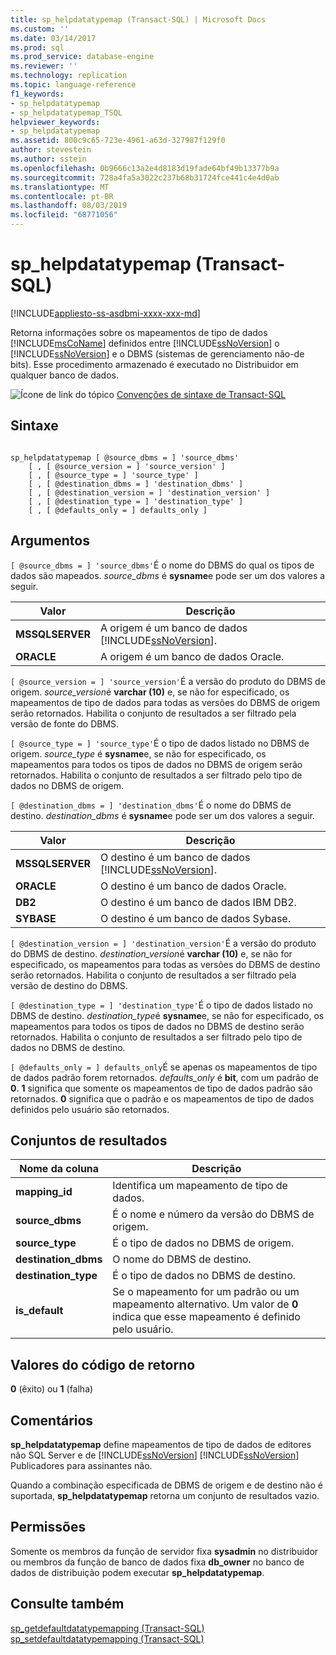 ```yaml
---
title: sp_helpdatatypemap (Transact-SQL) | Microsoft Docs
ms.custom: ''
ms.date: 03/14/2017
ms.prod: sql
ms.prod_service: database-engine
ms.reviewer: ''
ms.technology: replication
ms.topic: language-reference
f1_keywords:
- sp_helpdatatypemap
- sp_helpdatatypemap_TSQL
helpviewer_keywords:
- sp_helpdatatypemap
ms.assetid: 800c9c65-723e-4961-a63d-327987f129f0
author: stevestein
ms.author: sstein
ms.openlocfilehash: 0b9666c13a2e4d8183d19fade64bf49b13377b9a
ms.sourcegitcommit: 728a4fa5a3022c237b68b31724fce441c4e4d0ab
ms.translationtype: MT
ms.contentlocale: pt-BR
ms.lasthandoff: 08/03/2019
ms.locfileid: "68771056"
---
```

# <a name="sphelpdatatypemap-transact-sql"></a>sp_helpdatatypemap (Transact-SQL)
[!INCLUDE[appliesto-ss-asdbmi-xxxx-xxx-md](../../includes/appliesto-ss-asdbmi-xxxx-xxx-md.md)]

  Retorna informações sobre os mapeamentos de tipo de dados [!INCLUDE[msCoName](../../includes/msconame-md.md)] definidos entre [!INCLUDE[ssNoVersion](../../includes/ssnoversion-md.md)] o [!INCLUDE[ssNoVersion](../../includes/ssnoversion-md.md)] e o DBMS (sistemas de gerenciamento não-de bits). Esse procedimento armazenado é executado no Distribuidor em qualquer banco de dados.  
  
 ![Ícone de link do tópico](../../database-engine/configure-windows/media/topic-link.gif "Ícone de link do tópico") [Convenções de sintaxe de Transact-SQL](../../t-sql/language-elements/transact-sql-syntax-conventions-transact-sql.md)  
  
## <a name="syntax"></a>Sintaxe  
  
```  
  
sp_helpdatatypemap [ @source_dbms = ] 'source_dbms'   
    [ , [ @source_version = ] 'source_version' ]  
    [ , [ @source_type = ] 'source_type' ]   
    [ , [ @destination_dbms = ] 'destination_dbms' ]  
    [ , [ @destination_version = ] 'destination_version' ]  
    [ , [ @destination_type = ] 'destination_type' ]  
    [ , [ @defaults_only = ] defaults_only ]  
```  
  
## <a name="arguments"></a>Argumentos  
`[ @source_dbms = ] 'source_dbms'`É o nome do DBMS do qual os tipos de dados são mapeados. *source_dbms* é **sysname**e pode ser um dos valores a seguir.  
  
|Valor|Descrição|  
|-----------|-----------------|  
|**MSSQLSERVER**|A origem é um banco de dados [!INCLUDE[ssNoVersion](../../includes/ssnoversion-md.md)].|  
|**ORACLE**|A origem é um banco de dados Oracle.|  
  
`[ @source_version = ] 'source_version'`É a versão do produto do DBMS de origem. *source_version*é **varchar (10)** e, se não for especificado, os mapeamentos de tipo de dados para todas as versões do DBMS de origem serão retornados. Habilita o conjunto de resultados a ser filtrado pela versão de fonte do DBMS.  
  
`[ @source_type = ] 'source_type'`É o tipo de dados listado no DBMS de origem. *source_type* é **sysname**e, se não for especificado, os mapeamentos para todos os tipos de dados no DBMS de origem serão retornados. Habilita o conjunto de resultados a ser filtrado pelo tipo de dados no DBMS de origem.  
  
`[ @destination_dbms = ] 'destination_dbms'`É o nome do DBMS de destino. *destination_dbms* é **sysname**e pode ser um dos valores a seguir.  
  
|Valor|Descrição|  
|-----------|-----------------|  
|**MSSQLSERVER**|O destino é um banco de dados [!INCLUDE[ssNoVersion](../../includes/ssnoversion-md.md)].|  
|**ORACLE**|O destino é um banco de dados Oracle.|  
|**DB2**|O destino é um banco de dados IBM DB2.|  
|**SYBASE**|O destino é um banco de dados Sybase.|  
  
`[ @destination_version = ] 'destination_version'`É a versão do produto do DBMS de destino. *destination_version*é **varchar (10)** e, se não for especificado, os mapeamentos para todas as versões do DBMS de destino serão retornados. Habilita o conjunto de resultados a ser filtrado pela versão de destino do DBMS.  
  
`[ @destination_type = ] 'destination_type'`É o tipo de dados listado no DBMS de destino. *destination_type*é **sysname**e, se não for especificado, os mapeamentos para todos os tipos de dados no DBMS de destino serão retornados. Habilita o conjunto de resultados a ser filtrado pelo tipo de dados no DBMS de destino.  
  
`[ @defaults_only = ] defaults_only`É se apenas os mapeamentos de tipo de dados padrão forem retornados. *defaults_only* é **bit**, com um padrão de **0**. **1** significa que somente os mapeamentos de tipo de dados padrão são retornados. **0** significa que o padrão e os mapeamentos de tipo de dados definidos pelo usuário são retornados.  
  
## <a name="result-sets"></a>Conjuntos de resultados  
  
|Nome da coluna|Descrição|  
|-----------------|-----------------|  
|**mapping_id**|Identifica um mapeamento de tipo de dados.|  
|**source_dbms**|É o nome e número da versão do DBMS de origem.|  
|**source_type**|É o tipo de dados no DBMS de origem.|  
|**destination_dbms**|O nome do DBMS de destino.|  
|**destination_type**|É o tipo de dados no DBMS de destino.|  
|**is_default**|Se o mapeamento for um padrão ou um mapeamento alternativo. Um valor de **0** indica que esse mapeamento é definido pelo usuário.|  
  
## <a name="return-code-values"></a>Valores do código de retorno  
 **0** (êxito) ou **1** (falha)  
  
## <a name="remarks"></a>Comentários  
 **sp_helpdatatypemap** define mapeamentos de tipo de dados de editores não SQL Server e de [!INCLUDE[ssNoVersion](../../includes/ssnoversion-md.md)] [!INCLUDE[ssNoVersion](../../includes/ssnoversion-md.md)] Publicadores para assinantes não.  
  
 Quando a combinação especificada de DBMS de origem e de destino não é suportada, **sp_helpdatatypemap** retorna um conjunto de resultados vazio.  
  
## <a name="permissions"></a>Permissões  
 Somente os membros da função de servidor fixa **sysadmin** no distribuidor ou membros da função de banco de dados fixa **db_owner** no banco de dados de distribuição podem executar **sp_helpdatatypemap**.  
  
## <a name="see-also"></a>Consulte também  
 [sp_getdefaultdatatypemapping &#40;Transact-SQL&#41;](../../relational-databases/system-stored-procedures/sp-getdefaultdatatypemapping-transact-sql.md)   
 [sp_setdefaultdatatypemapping &#40;Transact-SQL&#41;](../../relational-databases/system-stored-procedures/sp-setdefaultdatatypemapping-transact-sql.md)  
  
  
